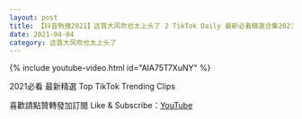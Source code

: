 ```yaml
---
layout: post
title: 【抖音熱搜2021】这首大风吹也太上头了 2 TikTok Daily 最新必看精選合集2021 04 04
date: 2021-04-04
category: 这首大风吹也太上头了
---
```


{% include youtube-video.html id="AlA75T7XuNY" %}

2021必看 最新精選 Top TikTok Trending Clips

喜歡請點贊轉發加訂閱 Like & Subscribe：[YouTube](https://www.youtube.com/channel/UCAoR7VcanIPd04uEq_GIylA/videos)

